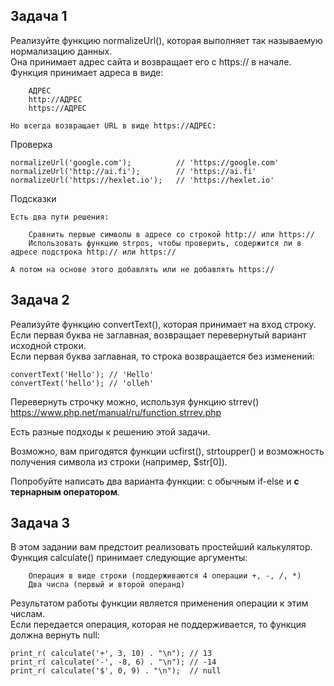 ## Задача 1
Реализуйте функцию normalizeUrl(), которая выполняет так называемую нормализацию данных.  
Она принимает адрес сайта и возвращает его с https:// в начале.  
Функция принимает адреса в виде:
```
    АДРЕС
    http://АДРЕС
    https://АДРЕС

Но всегда возвращает URL в виде https://АДРЕС:
```
Проверка
```
normalizeUrl('google.com');          // 'https://google.com'
normalizeUrl('http://ai.fi');        // 'https://ai.fi'
normalizeUrl('https://hexlet.io');   // 'https://hexlet.io'
```
Подсказки
```
Есть два пути решения:

    Сравнить первые символы в адресе со строкой http:// или https://
    Использовать функцию strpos, чтобы проверить, содержится ли в адресе подстрока http:// или https://

А потом на основе этого добавлять или не добавлять https://  
```

## Задача 2

Реализуйте функцию convertText(), которая принимает на вход строку.   
Если первая буква не заглавная, возвращает перевернутый вариант исходной строки.   
Если первая буква заглавная, то строка возвращается без изменений:
```
convertText('Hello'); // 'Hello'
convertText('hello'); // 'olleh'
```
Перевернуть строчку можно, используя функцию strrev()  
https://www.php.net/manual/ru/function.strrev.php  

Есть разные подходы к решению этой задачи.  

Возможно, вам пригодятся функции ucfirst(), strtoupper() и возможность получения символа из строки (например, $str[0]).

Попробуйте написать два варианта функции: с обычным if-else и **с тернарным оператором**.

## Задача 3

В этом задании вам предстоит реализовать простейший калькулятор.  
Функция calculate() принимает следующие аргументы:
```
    Операция в виде строки (поддерживаются 4 операции +, -, /, *)
    Два числа (первый и второй операнд)
```
Результатом работы функции является применения операции к этим числам.  
Если передается операция, которая не поддерживается, то функция должна вернуть null:
```
print_r( calculate('+', 3, 10) . "\n"); // 13
print_r( calculate('-', -8, 6) . "\n"); // -14
print_r( calculate('$', 0, 9) . "\n");  // null
```
